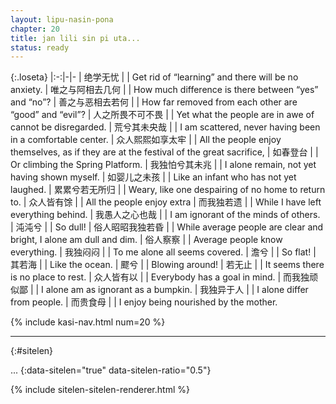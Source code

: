 ```yaml
---
layout: lipu-nasin-pona
chapter: 20
title: jan lili sin pi uta...
status: ready
---
```


{:.loseta}
|:-:|-|-
| 绝学无忧               |  | Get rid of “learning” and there will be no anxiety.
| 唯之与阿<wbr/>相去几何 |  | How much difference is there between “yes” and “no”?
| 善之与恶<wbr/>相去若何 |  | How far removed from each other are “good” and “evil”?
| 人之所畏<wbr/>不可不畏 |  | Yet what the people are in awe of cannot be disregarded.
| 荒兮其未央哉           |  | I am scattered, never having been in a comfortable center.
| 众人熙熙<wbr/>如享太牢 |  | All the people enjoy themselves, as if they are at the festival of the great sacrifice,
| 如春登台               |  | Or climbing the Spring Platform.
| 我独怕兮其未兆         |  | I alone remain, not yet having shown myself.
| 如婴儿之未孩           |  | Like an infant who has not yet laughed.
| 累<!--儽 not in font-->累<!--儽 not in font-->兮若无所归         |  | Weary, like one despairing of no home to return to.
| 众人皆有馀             |  | All the people enjoy extra
| 而我独若遗             |  | While I have left everything behind.
| 我愚人之心也哉         |  | I am ignorant of the minds of others.
| 沌沌兮                 |  | So dull!
| 俗人昭昭<wbr/>我独若昏 |  | While average people are clear and bright, I alone am dull and dim.
| 俗人察察               |  | Average people know everything.
| 我独闷闷               |  | To me alone all seems covered.
| 澹兮                   |  | So flat!
| 其若海                 |  | Like the ocean.
| 飂兮                   |  | Blowing around!
| 若无止                 |  | It seems there is no place to rest.
| 众人皆有以             |  | Everybody has a goal in mind.
| 而我独顽似鄙           |  | I alone am as ignorant as a bumpkin.
| 我独异于人             |  | I alone differ from people.
| 而贵食母               |  | I enjoy being nourished by the mother.

{% include kasi-nav.html num=20 %}

-------
{:#sitelen}

...
{:data-sitelen="true" data-sitelen-ratio="0.5"}

{% include sitelen-sitelen-renderer.html %}
